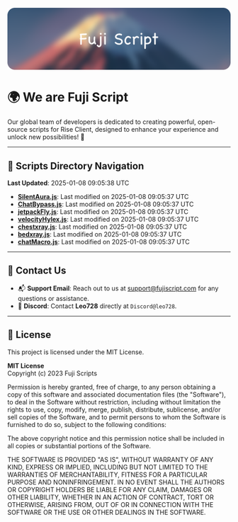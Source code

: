 ![Banner](.github/b.webp)

# 🌍 **We are Fuji Script**

Our global team of developers is dedicated to creating powerful, open-source scripts for Rise Client, designed to enhance your experience and unlock new possibilities! 🌟

---
<!-- SCRIPTS_NAVIGATION_START -->
## 📂 **Scripts Directory Navigation**

**Last Updated**: 2025-01-08 09:05:38 UTC

- **[SilentAura.js](scripts/SilentAura.js)**: Last modified on 2025-01-08 09:05:37 UTC
- **[ChatBypass.js](scripts/ChatBypass.js)**: Last modified on 2025-01-08 09:05:37 UTC
- **[jetpackFly.js](scripts/jetpackFly.js)**: Last modified on 2025-01-08 09:05:37 UTC
- **[velocityHylex.js](scripts/velocityHylex.js)**: Last modified on 2025-01-08 09:05:37 UTC
- **[chestxray.js](scripts/chestxray.js)**: Last modified on 2025-01-08 09:05:37 UTC
- **[bedxray.js](scripts/bedxray.js)**: Last modified on 2025-01-08 09:05:37 UTC
- **[chatMacro.js](scripts/chatMacro.js)**: Last modified on 2025-01-08 09:05:37 UTC

<!-- SCRIPTS_NAVIGATION_END -->

---

## 💬 **Contact Us**  
- 📬 **Support Email**: Reach out to us at [support@fujiscript.com](mailto:support@fujiscript.com) for any questions or assistance.  
- 💬 **Discord**: Contact **Leo728** directly at `Discord@leo728`.

---

## 📜 **License**

This project is licensed under the MIT License.  

**MIT License**  
Copyright (c) 2023 Fuji Scripts  

Permission is hereby granted, free of charge, to any person obtaining a copy of this software and associated documentation files (the "Software"), to deal in the Software without restriction, including without limitation the rights to use, copy, modify, merge, publish, distribute, sublicense, and/or sell copies of the Software, and to permit persons to whom the Software is furnished to do so, subject to the following conditions:  

The above copyright notice and this permission notice shall be included in all copies or substantial portions of the Software.  

THE SOFTWARE IS PROVIDED "AS IS", WITHOUT WARRANTY OF ANY KIND, EXPRESS OR IMPLIED, INCLUDING BUT NOT LIMITED TO THE WARRANTIES OF MERCHANTABILITY, FITNESS FOR A PARTICULAR PURPOSE AND NONINFRINGEMENT. IN NO EVENT SHALL THE AUTHORS OR COPYRIGHT HOLDERS BE LIABLE FOR ANY CLAIM, DAMAGES OR OTHER LIABILITY, WHETHER IN AN ACTION OF CONTRACT, TORT OR OTHERWISE, ARISING FROM, OUT OF OR IN CONNECTION WITH THE SOFTWARE OR THE USE OR OTHER DEALINGS IN THE SOFTWARE.  
